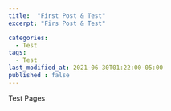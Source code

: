```yaml
---
title:  "First Post & Test"
excerpt: "Firs Post & Test"

categories:
  - Test
tags:
  - Test
last_modified_at: 2021-06-30T01:22:00-05:00
published : false
---
```


Test Pages